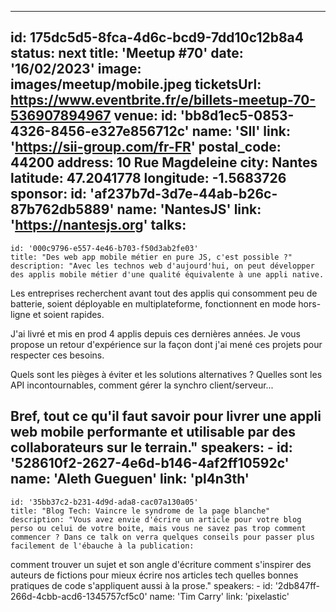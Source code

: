 ---
id: 175dc5d5-8fca-4d6c-bcd9-7dd10c12b8a4
status: next
title: 'Meetup #70'
date: '16/02/2023'
image: images/meetup/mobile.jpeg
ticketsUrl: https://www.eventbrite.fr/e/billets-meetup-70-536907894967
venue:
  id: 'bb8d1ec5-0853-4326-8456-e327e856712c'
  name: 'SII'
  link: 'https://sii-group.com/fr-FR'
  postal_code: 44200
  address: 10 Rue Magdeleine
  city: Nantes
  latitude: 47.2041778
  longitude: -1.5683726
sponsor:
    id: 'af237b7d-3d7e-44ab-b26c-87b762db5889'
    name: 'NantesJS'
    link: 'https://nantesjs.org'
talks:
  -
    id: '000c9796-e557-4e46-b703-f50d3ab2fe03'
    title: "Des web app mobile métier en pure JS, c'est possible ?"
    description: "Avec les technos web d'aujourd'hui, on peut développer des applis mobile métier d'une qualité équivalente à une appli native.

Les entreprises recherchent avant tout des applis qui consomment peu de batterie, soient déployable en multiplateforme, fonctionnent en mode hors-ligne et soient rapides.

J'ai livré et mis en prod 4 applis depuis ces dernières années.
Je vous propose un retour d'expérience sur la façon dont j'ai mené ces projets pour respecter ces besoins.

Quels sont les pièges à éviter et les solutions alternatives ?
Quelles sont les API incontournables, comment gérer la synchro client/serveur...

Bref, tout ce qu'il faut savoir pour livrer une appli web mobile performante et utilisable par des collaborateurs sur le terrain."
    speakers:
      -
          id: '528610f2-2627-4e6d-b146-4af2ff10592c'
          name: 'Aleth Gueguen'
          link: 'pl4n3th'
  -
    id: '35bb37c2-b231-4d9d-ada8-cac07a130a05'
    title: "Blog Tech: Vaincre le syndrome de la page blanche"
    description: "Vous avez envie d'écrire un article pour votre blog perso ou celui de votre boite, mais vous ne savez pas trop comment commencer ? Dans ce talk on verra quelques conseils pour passer plus facilement de l'ébauche à la publication:

comment trouver un sujet et son angle d'écriture
comment s'inspirer des auteurs de fictions pour mieux écrire nos articles tech
quelles bonnes pratiques de code s'appliquent aussi à la prose."
    speakers:
      -
          id: '2db847ff-266d-4cbb-acd6-1345757cf5c0'
          name: 'Tim Carry'
          link: 'pixelastic'